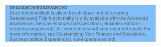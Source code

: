 <blockquote STYLE="background: #81BEF7;border-left:None"><span data-ttu-id="6c3ac-101"><b>GEAVANCEERD</b></span><span class="sxs-lookup"><span data-stu-id="6c3ac-101"><b>ADVANCED</b></span></span><br /><span data-ttu-id="6c3ac-102">Deze functionaliteit is alleen beschikbaar met de ervaring Geavanceerd.</span><span class="sxs-lookup"><span data-stu-id="6c3ac-102">This functionality is only available with the Advanced experience.</span></span> <span data-ttu-id="6c3ac-103">Zie [Uw Finance and Operations, Business edition-ervaring aanpassen](../ui-experiences.md) voor meer informatie </span><span class="sxs-lookup"><span data-stu-id="6c3ac-103">For more information, see [Customizing Your Finance and Operations, Business edition  Experience](../ui-experiences.md) </span></span></blockquote>
